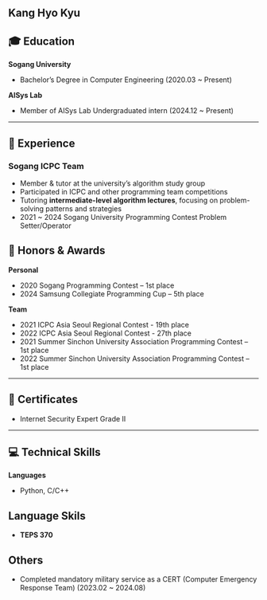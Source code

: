 Kang Hyo Kyu
---

## 🎓 Education

**Sogang University**  
- Bachelor’s Degree in Computer Engineering (2020.03 ~ Present)  

**AISys Lab**
- Member of AISys Lab Undergraduated intern (2024.12 ~ Present)
---

## 💼 Experience

### Sogang ICPC Team
- Member & tutor at the university’s algorithm study group
- Participated in ICPC and other programming team competitions 
- Tutoring **intermediate-level algorithm lectures**, focusing on problem-solving patterns and strategies
- 2021 ~ 2024 Sogang University Programming Contest Problem Setter/Operator

## 🏅 Honors & Awards

**Personal**
- 2020 Sogang Programming Contest – 1st place  
- 2024 Samsung Collegiate Programming Cup – 5th place  

**Team**
- 2021 ICPC Asia Seoul Regional Contest - 19th place 
- 2022 ICPC Asia Seoul Regional Contest - 27th place 
- 2021 Summer Sinchon University Association Programming Contest – 1st place  
- 2022 Summer Sinchon University Association Programming Contest – 1st place

---

## 📄 Certificates
- Internet Security Expert Grade II
---

## 💻 Technical Skills

**Languages**  
- Python, C/C++
  
## Language Skils
- **TEPS 370**

## Others
- Completed mandatory military service as a CERT (Computer Emergency Response Team) (2023.02 ~ 2024.08)  
